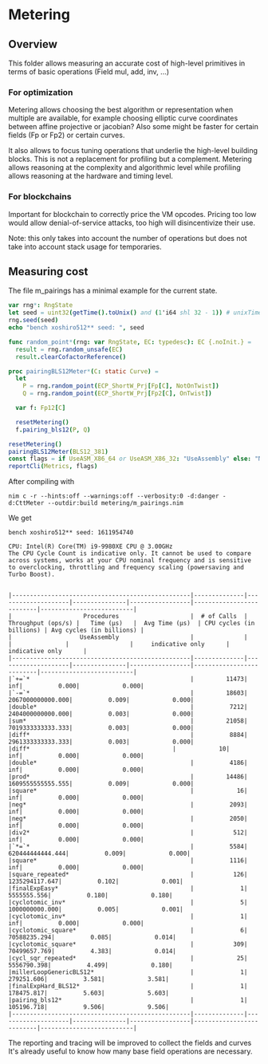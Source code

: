 # Metering

## Overview

This folder allows measuring an accurate cost of high-level primitives in terms of basic operations (Field mul, add, inv, ...)

### For optimization

Metering allows choosing the best algorithm or representation when multiple are available, for example choosing elliptic curve coordinates between affine projective or jacobian? Also some might be faster for certain fields (Fp or Fp2) or certain curves.

It also allows to focus tuning operations that underlie the high-level building blocks. This is not a replacement for profiling but a complement.
Metering allows reasoning at the complexity and algorithmic level while profiling allows reasoning at the hardware and timing level.

### For blockchains

Important for blockchain to correctly price the VM opcodes. Pricing too low would allow denial-of-service attacks, too high will  disincentivize their use.

Note: this only takes into account the number of operations
but does not take into account stack usage for temporaries.

## Measuring cost

The file m_pairings has a minimal example for the current state.

```Nim
var rng*: RngState
let seed = uint32(getTime().toUnix() and (1'i64 shl 32 - 1)) # unixTime mod 2^32
rng.seed(seed)
echo "bench xoshiro512** seed: ", seed

func random_point*(rng: var RngState, EC: typedesc): EC {.noInit.} =
  result = rng.random_unsafe(EC)
  result.clearCofactorReference()

proc pairingBLS12Meter*(C: static Curve) =
  let
    P = rng.random_point(ECP_ShortW_Prj[Fp[C], NotOnTwist])
    Q = rng.random_point(ECP_ShortW_Prj[Fp2[C], OnTwist])

  var f: Fp12[C]

  resetMetering()
  f.pairing_bls12(P, Q)

resetMetering()
pairingBLS12Meter(BLS12_381)
const flags = if UseASM_X86_64 or UseASM_X86_32: "UseAssembly" else: "NoAssembly"
reportCli(Metrics, flags)
```

After compiling with
```
nim c -r --hints:off --warnings:off --verbosity:0 -d:danger -d:CttMeter --outdir:build metering/m_pairings.nim
```

We get

```
bench xoshiro512** seed: 1611954740

CPU: Intel(R) Core(TM) i9-9980XE CPU @ 3.00GHz
The CPU Cycle Count is indicative only. It cannot be used to compare across systems, works at your CPU nominal frequency and is sensitive to overclocking, throttling and frequency scaling (powersaving and Turbo Boost).


|--------------------------------------------------|--------------|--------------------|---------------|-----------------|--------------------------|--------------------------|
|                    Procedures                    |  # of Calls  | Throughput (ops/s) |   Time (µs)   |  Avg Time (µs)  | CPU cycles (in billions) | Avg cycles (in billions) |
|                   UseAssembly                    |              |                    |               |                 |     indicative only      |     indicative only      |
|--------------------------------------------------|--------------|--------------------|---------------|-----------------|--------------------------|--------------------------|
|`+=`*                                             |         11473|                 inf|          0.000|            0.000|
|`-=`*                                             |         18603|   2067000000000.000|          0.009|            0.000|
|double*                                           |          7212|   2404000000000.000|          0.003|            0.000|
|sum*                                              |         21058|   7019333333333.333|          0.003|            0.000|
|diff*                                             |          8884|   2961333333333.333|          0.003|            0.000|
|diff*                                        |            10|                 inf|          0.000|            0.000|
|double*                                           |          4186|                 inf|          0.000|            0.000|
|prod*                                             |         14486|   1609555555555.555|          0.009|            0.000|
|square*                                           |            16|                 inf|          0.000|            0.000|
|neg*                                              |          2093|                 inf|          0.000|            0.000|
|neg*                                              |          2050|                 inf|          0.000|            0.000|
|div2*                                             |           512|                 inf|          0.000|            0.000|
|`*=`*                                             |          5584|    620444444444.444|          0.009|            0.000|
|square*                                           |          1116|                 inf|          0.000|            0.000|
|square_repeated*                                  |           126|      1235294117.647|          0.102|            0.001|
|finalExpEasy*                                     |             1|         5555555.556|          0.180|            0.180|
|cyclotomic_inv*                                   |             5|      1000000000.000|          0.005|            0.001|
|cyclotomic_inv*                                   |             1|                 inf|          0.000|            0.000|
|cyclotomic_square*                                |             6|        70588235.294|          0.085|            0.014|
|cyclotomic_square*                                |           309|        70499657.769|          4.383|            0.014|
|cycl_sqr_repeated*                                |            25|         5556790.398|          4.499|            0.180|
|millerLoopGenericBLS12*                           |             1|          279251.606|          3.581|            3.581|
|finalExpHard_BLS12*                               |             1|          178475.817|          5.603|            5.603|
|pairing_bls12*                                    |             1|          105196.718|          9.506|            9.506|
|--------------------------------------------------|--------------|--------------------|---------------|-----------------|--------------------------|--------------------------|
```

The reporting and tracing will be improved to collect the fields and curves
It's already useful to know how many base field operations are necessary.
